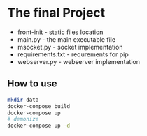 # The final Project

* front-init - static files location
* main.py - the main executable file
* msocket.py - socket implementation
* requirements.txt - requrements for pip
* webserver.py - webserver implementation

## How to use
```bash
mkdir data
docker-compose build
docker-compose up
# demonize
docker-compose up -d
```
